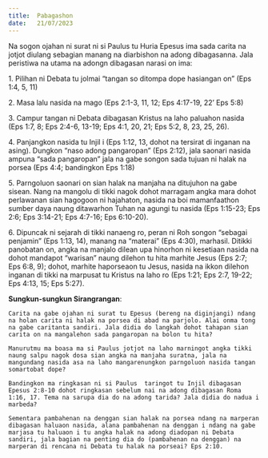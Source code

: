 ```yaml
---
title:  Pabagashon
date:   21/07/2023
---
```


Na sogon ojahan ni surat ni si Paulus  tu Huria Epesus ima sada carita na jotjot diulang sebagian manang na diarbishon na adong dibagasanna. Jala peristiwa na utama na adongn dibagasan narasi on ima:

1\. Pilihan ni Debata tu jolmai “tangan so ditompa dope hasiangan on” (Eps 1:4, 5, 11)

2\. Masa lalu nasida na mago (Eps 2:1-3, 11, 12; Eps 4:17-19, 22’ Eps 5:8)

3\. Campur tangan ni Debata dibagasan Kristus na laho paluahon nasida (Eps 1:7, 8; Eps 2:4-6, 13-19; Eps 4:1, 20, 21; Eps 5:2, 8, 23, 25, 26).

4\. Panjangkon nasida tu Injil i (Eps 1:12, 13, dohot na tersirat di inganan na asing). Dungkon “naso adong pangaropan” (Eps 2:12), jala saonari nasida ampuna “sada pangaropan” jala na gabe songon sada tujuan ni halak na porsea (Eps 4:4; bandingkon Eps 1:18)

5\. Parngoluon saonari on sian halak na manjaha na ditujuhon na gabe sisean. Nang na mangolu di tikki nagok dohot marragam angka mara dohot perlawanan sian hagogoon ni hajahaton, nasida na boi mamanfaathon sumber daya naung ditawarhon Tuhan na agungi tu nasida (Eps 1:15-23; Eps 2:6; Eps 3:14-21; Eps 4:7-16; Eps 6:10-20).

6\. Dipuncak ni sejarah di tikki nanaeng ro, peran ni Roh songon “sebagai penjamin” (Eps 1:13, 14), manang na “materai” (Eps 4:30), marhasil. Ditikki panobatan on, angka na manjalo dilean upa hinorhon ni kesetiaan nasida na dohot mandapot “warisan” naung dilehon tu hita marhite Jesus (Eps 2:7; Eps 6:8, 9); dohot, marhite haporseaon tu Jesus, nasida na ikkon dilehon inganan di tikki na marpusat tu Kristus na laho ro (Eps 1:21; Eps 2:7, 19-22; Eps 4:13, 15; Eps 5:27).

**Sungkun-sungkun Sirangrangan**:

`Carita na gabe ojahan ni surat tu Epesus (bereng na diginjangi) ndang na holan carita ni halak na porsea di abad na parjolo. Alai onma tong na gabe caritanta sandiri. Jala didia do langkah dohot tahapan sian carita on na mangalehon sada pangaropan na bolon tu hita?`

`Manurutmu ma boasa ma si Paulus jotjot na laho marningot angka tikki naung salpu nagok dosa sian angka na manjaha suratna, jala na mangundang nasida asa na laho mangarenungkon parngoluon nasida tangan somartobat dope?`

`Bandingkon ma ringkasan ni si Paulus  taringot tu Injil dibagasan Epesus 2:8-10 dohot ringkasan sebelum nai na adong dibagasan Roma 1:16, 17. Tema na sarupa dia do na adong tarida? Jala didia do nadua i marbeda?`

`Sementara pambahenan na denggan sian halak na porsea ndang na marperan dibagasan haluaon nasida, alana pambahenan na denggan i ndang na gabe marjasa tu haluaon i tu angka halak na adong diadopan ni Debata sandiri, jala bagian na penting dia do (pambahenan na denggan) na marperan di rencana ni Debata tu halak na porseai? Eps 2:10.`
